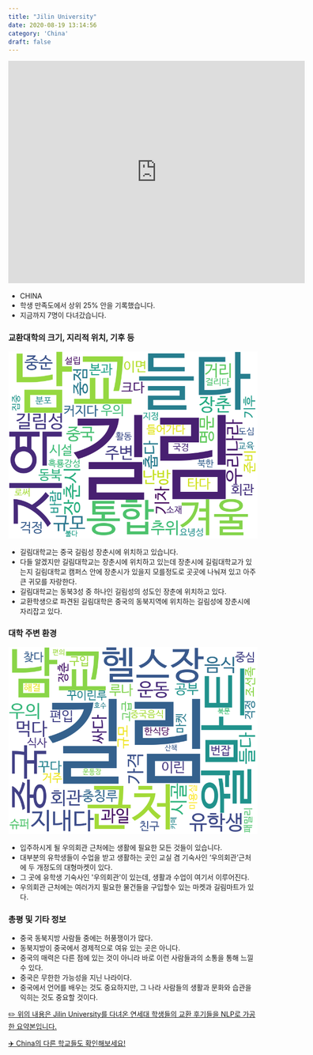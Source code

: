 ```yaml
---
title: "Jilin University"
date: 2020-08-19 13:14:56
category: 'China'
draft: false
---
```


<iframe
width="600"
height="450"
frameborder="0" style="border:0"
src="https://www.google.com/maps/embed/v1/place?key=AIzaSyC9e1AME-pVmWC4hBpFdu5S4dKzyepa3HQ&q=Jilin+University&center=43.82572,125.28501609999998&zoom=14" allowfullscreen>
</iframe>

* CHINA
* 학생 만족도에서 상위 25% 안을 기록했습니다.
* 지금까지 7명이 다녀갔습니다. 

### 교환대학의 크기, 지리적 위치, 기후 등

![gen_info-WordCloud](../univ_wordclouds_okt/gen_info/CN000006_gen_info_okt.png)

* 길림대학교는 중국 길림성 장춘시에 위치하고 있습니다.
* 다들 알겠지만 길림대학교는 장춘시에 위치하고 있는데 장춘시에 길림대학교가 있는지 길림대학교 캠퍼스 안에 장춘시가 있을지 모를정도로 곳곳에 나눠져 있고 아주 큰 귀모를 자랑한다.
* 길림대학교는 동북3성 중 하나인 길림성의 성도인 장춘에 위치하고 있다.
* 교환학생으로 파견된 길림대학은 중국의 동북지역에 위치하는 길림성에 장춘시에 자리잡고 있다.


### 대학 주변 환경

![env_info-WordCloud](../univ_wordclouds_okt/env_info/CN000006_env_info_okt.png)

* 입주하시게 될 우의회관 근처에는 생활에 필요한 모든 것들이 있습니다.
* 대부분의 유학생들이 수업을 받고 생활하는 곳인 교실 겸 기숙사인 ‘우의회관’근처에 두 개정도의 대형마켓이 있다.
* 그 곳에 유학생 기숙사인 '우의회관'이 있는데, 생활과 수업이 여기서 이루어진다.
* 우의회관 근처에는 여러가지 필요한 물건들을 구입할수 있는 마켓과 길림마트가 있다.


### 총평 및 기타 정보 
* 중국 동북지방 사람들 중에는 허풍쟁이가 많다.
* 동북지방이 중국에서 경제적으로 여유 있는 곳은 아니다.
* 중국의 매력은 다른 점에 있는 것이 아니라 바로 이런 사람들과의 소통을 통해 느낄 수 있다.
* 중국은 무한한 가능성을 지닌 나라이다.
* 중국에서 언어를 배우는 것도 중요하지만, 그 나라 사람들의 생활과 문화와 습관을 익히는 것도 중요할 것이다.


[✏️ 위의 내용은 Jilin University를 다녀온 연세대 학생들의 교환 후기들을 NLP로 가공한 요약본입니다.](http://oia.yonsei.ac.kr/partner/expReport.asp?ucode=CN000006&bgbn=A)

[✈️ China의 다른 학교들도 확인해보세요!](https://yonsei-exchange.netlify.app/?category=China)
